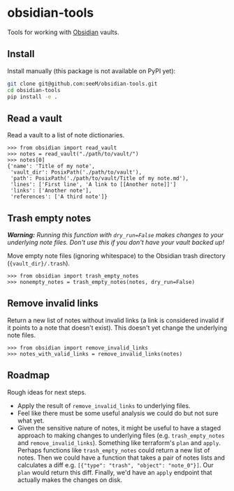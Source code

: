 # obsidian-tools

Tools for working with [Obsidian](https://obsidian.md/) vaults.

## Install

Install manually (this package is not available on PyPI yet):

```sh
git clone git@github.com:seeM/obsidian-tools.git
cd obsidian-tools
pip install -e .
```

## Read a vault

Read a vault to a list of note dictionaries.

```pycon
>>> from obsidian import read_vault
>>> notes = read_vault("./path/to/vault/")
>>> notes[0]
{'name': 'Title of my note',
 'vault_dir': PosixPath('./path/to/vault'),
 'path': PosixPath('./path/to/vault/Title of my note.md'),
 'lines': ['First line', 'A link to [[Another note]]']
 'links': ['Another note'],
 'references': ['A third note']}
```

## Trash empty notes

_**Warning:** Running this function with `dry_run=False` makes changes to your underlying note files. Don't use this if you don't have your vault backed up!_

Move empty note files (ignoring whitespace) to the Obsidian trash directory (`{vault_dir}/.trash`).

```pycon
>>> from obsidian import trash_empty_notes
>>> nonempty_notes = trash_empty_notes(notes, dry_run=False)
```

## Remove invalid links

Return a new list of notes without invalid links (a link is considered invalid if it points to a note that doesn't exist). This doesn't yet change the underlying note files.

```pycon
>>> from obsidian import remove_invalid_links
>>> notes_with_valid_links = remove_invalid_links(notes)
```

## Roadmap

Rough ideas for next steps.

- Apply the result of `remove_invalid_links` to underlying files.
- Feel like there must be some useful analysis we could do but not sure what yet.
- Given the sensitive nature of notes, it might be useful to have a staged approach to making changes to underlying files (e.g. `trash_empty_notes` and `remove_invalid_links`).
    Something like terraform's `plan` and `apply`.
    Perhaps functions like `trash_empty_notes` could return a new list of notes.
    Then we could have a function that takes a pair of notes lists and calculates a diff e.g. `[{"type": "trash", "object": "note_0"}]`.
    Our `plan` would return this diff.
    Finally, we'd have an `apply` endpoint that actually makes the changes on disk.
